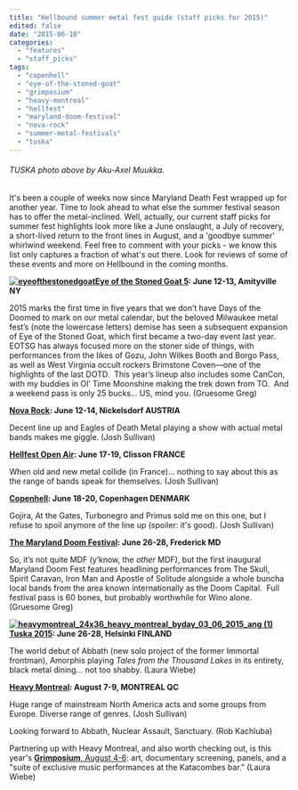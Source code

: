 ```yaml
---
title: "Hellbound summer metal fest guide (staff picks for 2015)"
edited: false
date: "2015-06-10"
categories:
  - "features"
  - "staff_picks"
tags:
  - "copenhell"
  - "eye-of-the-stoned-goat"
  - "grimposium"
  - "heavy-montreal"
  - "hellfest"
  - "maryland-doom-festival"
  - "nova-rock"
  - "summer-metal-festivals"
  - "tuska"
---
```


###### TUSKA photo above by Aku-Axel Muukka.

It's been a couple of weeks now since Maryland Death Fest wrapped up for another year. Time to look ahead to what else the summer festival season has to offer the metal-inclined. Well, actually, our current staff picks for summer fest highlights look more like a June onslaught, a July of recovery, a short-lived return to the front lines in August, and a 'goodbye summer' whirlwind weekend. Feel free to comment with your picks - we know this list only captures a fraction of what's out there. Look for reviews of some of these events and more on Hellbound in the coming months.

**[![eyeofthestonedgoat](https://hellbound.ca/wp-content/uploads/2015/06/eyeofthestonedgoat-183x300.jpg)](https://hellbound.ca/wp-content/uploads/2015/06/eyeofthestonedgoat.jpg)[Eye of the Stoned Goat 5](http://www.theeyeofthestonedgoat.com/): June 12-13, Amityville NY**

2015 marks the first time in five years that we don’t have Days of the Doomed to mark on our metal calendar, but the beloved Milwaukee metal fest’s (note the lowercase letters) demise has seen a subsequent expansion of Eye of the Stoned Goat, which first became a two-day event last year.  EOTSG has always focused more on the stoner side of things, with performances from the likes of Gozu, John Wilkes Booth and Borgo Pass, as well as West Virginia occult rockers Brimstone Coven—one of the highlights of the last DOTD.  This year’s lineup also includes some CanCon, with my buddies in Ol’ Time Moonshine making the trek down from TO.  And a weekend pass is only 25 bucks… US, mind you. (Gruesome Greg)

**[Nova Rock](http://novarock.at/): June 12-14, Nickelsdorf AUSTRIA**

Decent line up and Eagles of Death Metal playing a show with actual metal bands makes me giggle. (Josh Sullivan)

**[Hellfest Open Air](http://www.hellfest.fr/en/): June 17-19, Clisson FRANCE**

When old and new metal collide (in France)... nothing to say about this as the range of bands speak for themselves. (Josh Sullivan)

**[Copenhell](http://copenhell.dk/): June 18-20, Copenhagen DENMARK**

Gojira, At the Gates, Turbonegro and Primus sold me on this one, but I refuse to spoil anymore of the line up (spoiler: it's good). (Josh Sullivan)

**[The Maryland Doom Festival](https://www.facebook.com/pages/The-maryland-DOOM-Fest/815331421863100): June 26-28, Frederick MD**

So, it’s not quite MDF (y’know, the _other_ MDF), but the first inaugural Maryland Doom Fest features headlining performances from The Skull, Spirit Caravan, Iron Man and Apostle of Solitude alongside a whole buncha local bands from the area known internationally as the Doom Capital.  Full festival pass is 60 bones, but probably worthwhile for Wino alone. (Gruesome Greg)

**[![heavymontreal_24x36_heavy_montreal_byday_03_06_2015_ang (1)](https://hellbound.ca/wp-content/uploads/2015/06/heavymontreal_24x36_heavy_montreal_byday_03_06_2015_ang-1-201x300.jpg)](https://hellbound.ca/wp-content/uploads/2015/06/heavymontreal_24x36_heavy_montreal_byday_03_06_2015_ang-1.jpg)[Tuska 2015](http://www.tuska-festival.fi/en): June 26-28, Helsinki FINLAND**

The world debut of Abbath (new solo project of the former Immortal frontman), Amorphis playing _Tales from the Thousand Lakes_ in its entirety, black metal dining... not too shabby. (Laura Wiebe)

**[Heavy Montreal](http://heavymontreal.com/): August 7-9, MONTREAL QC**

Huge range of mainstream North America acts and some groups from Europe. Diverse range of genres. (Josh Sullivan)

Looking forward to Abbath, Nuclear Assault, Sanctuary. (Rob Kachluba)

Partnering up with Heavy Montreal, and also worth checking out, is this year's [**Grimposium**, August 4-6](http://us3.campaign-archive2.com/?u=bc6b4b00ca21a02c0dd9820a0&id=fec15cb6d7&e=%5BUNIQID): art, documentary screening, panels, and a "suite of exclusive music performances at the Katacombes bar." (Laura Wiebe)
